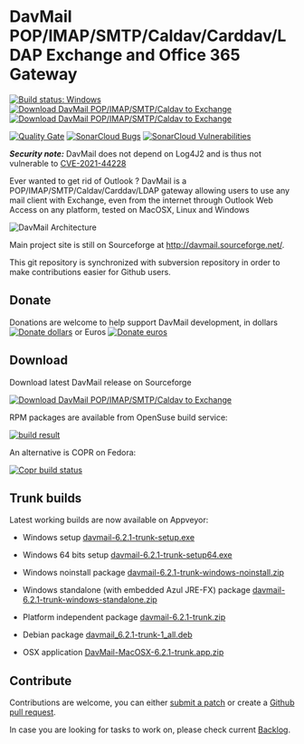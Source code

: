 # DavMail POP/IMAP/SMTP/Caldav/Carddav/LDAP Exchange and Office 365 Gateway

[![Build status: Windows](https://ci.appveyor.com/api/projects/status/d7tx645gwqvprd4g?svg=true)](https://ci.appveyor.com/project/mguessan/davmail)
[![Download DavMail POP/IMAP/SMTP/Caldav to Exchange](https://img.shields.io/sourceforge/dm/davmail.svg)](https://sourceforge.net/projects/davmail/files/latest/download)
[![Download DavMail POP/IMAP/SMTP/Caldav to Exchange](https://img.shields.io/sourceforge/dt/davmail.svg)](https://sourceforge.net/projects/davmail/files/latest/download)

[![Quality Gate](https://sonarcloud.io/api/project_badges/measure?project=mguessan_davmail&metric=alert_status)](https://sonarcloud.io/project/overview?id=mguessan_davmail)
[![SonarCloud Bugs](https://sonarcloud.io/api/project_badges/measure?project=mguessan_davmail&metric=bugs)](https://sonarcloud.io/project/overview?id=mguessan_davmail)
[![SonarCloud Vulnerabilities](https://sonarcloud.io/api/project_badges/measure?project=mguessan_davmail&metric=vulnerabilities)](https://sonarcloud.io/project/overview?id=mguessan_davmail)

**_Security note:_** DavMail does not depend on Log4J2 and is thus not vulnerable to [CVE-2021-44228](https://github.com/advisories/GHSA-jfh8-c2jp-5v3q)

Ever wanted to get rid of Outlook ? DavMail is a POP/IMAP/SMTP/Caldav/Carddav/LDAP gateway allowing users to use any mail client with Exchange, even from the internet through Outlook Web Access on any platform, tested on MacOSX, Linux and Windows

![DavMail Architecture](src/site/resources/images/davmailArchitecture.png)

Main project site is still on Sourceforge at http://davmail.sourceforge.net/.

This git repository is synchronized with subversion repository in order to make contributions easier for Github users.

## Donate

Donations are welcome to help support DavMail development, in dollars 
[![Donate dollars](https://img.shields.io/badge/paypal-donate-green.svg)](https://www.paypal.com/cgi-bin/webscr?item_name=Donation+to+DavMail+POP%2FIMAP%2FSMTP%2FCaldav+to+Exchange&amp;cmd=_donations&amp;business=mguessan%40free.fr&amp;lc=US)
or Euros
[![Donate euros](https://img.shields.io/badge/paypal-donate-green.svg)](https://www.paypal.com/cgi-bin/webscr?item_name=Donation+to+DavMail+POP%2FIMAP%2FSMTP%2FCaldav+to+Exchange&amp;cmd=_donations&amp;business=mguessan%40free.fr&amp;lc=US&amp;currency_code=EUR)

## Download
Download latest DavMail release on Sourceforge

[![Download DavMail POP/IMAP/SMTP/Caldav to Exchange](https://a.fsdn.com/con/app/sf-download-button)](https://sourceforge.net/projects/davmail/files/davmail/6.2.1/)

RPM packages are available from OpenSuse build service:

[![build result](https://build.opensuse.org/projects/home:mguessan:davmail/packages/davmail/badge.svg?type=default)](https://build.opensuse.org/package/show/home:mguessan:davmail/davmail)

An alternative is COPR on Fedora:

[![Copr build status](https://copr.fedorainfracloud.org/coprs/mguessan/davmail/package/davmail/status_image/last_build.png)](https://copr.fedorainfracloud.org/coprs/mguessan/davmail)

## Trunk builds
Latest working builds are now available on Appveyor:

* Windows setup [davmail-6.2.1-trunk-setup.exe](https://ci.appveyor.com/api/projects/mguessan/davmail/artifacts/dist%2Fdavmail-6.2.1-trunk-setup.exe?job=Environment%3A%20JAVA_HOME%3DC%3A%5CProgram%20Files%5CJava%5Cjdk1.8.0)
* Windows 64 bits setup [davmail-6.2.1-trunk-setup64.exe](https://ci.appveyor.com/api/projects/mguessan/davmail/artifacts/dist%2Fdavmail-6.2.1-trunk-setup64.exe?job=Environment%3A%20JAVA_HOME%3DC%3A%5CProgram%20Files%5CJava%5Cjdk1.8.0)
* Windows noinstall package [davmail-6.2.1-trunk-windows-noinstall.zip](https://ci.appveyor.com/api/projects/mguessan/davmail/artifacts/dist%2Fdavmail-6.2.1-trunk-windows-noinstall.zip?job=Environment%3A%20JAVA_HOME%3DC%3A%5CProgram%20Files%5CJava%5Cjdk1.8.0)
* Windows standalone (with embedded Azul JRE-FX) package [davmail-6.2.1-trunk-windows-standalone.zip](https://ci.appveyor.com/api/projects/mguessan/davmail/artifacts/dist%2Fdavmail-6.2.1-trunk-windows-standalone.zip?job=Environment%3A%20JAVA_HOME%3DC%3A%5CProgram%20Files%5CJava%5Cjdk1.8.0)

* Platform independent package [davmail-6.2.1-trunk.zip](https://ci.appveyor.com/api/projects/mguessan/davmail/artifacts/dist%2Fdavmail-6.2.1-trunk.zip?job=Environment%3A%20JAVA_HOME%3DC%3A%5CProgram%20Files%5CJava%5Cjdk1.8.0)

* Debian package [davmail_6.2.1-trunk-1_all.deb](https://ci.appveyor.com/api/projects/mguessan/davmail/artifacts/dist%2Fdavmail_6.2.1-trunk-1_all.deb?job=Environment%3A%20JAVA_HOME%3DC%3A%5CProgram%20Files%5CJava%5Cjdk1.8.0)

* OSX application [DavMail-MacOSX-6.2.1-trunk.app.zip](https://ci.appveyor.com/api/projects/mguessan/davmail/artifacts/dist%2FDavMail-MacOSX-6.2.1-trunk.app.zip?job=Environment%3A%20JAVA_HOME%3DC%3A%5CProgram%20Files%5CJava%5Cjdk1.8.0)

## Contribute
Contributions are welcome, you can either [submit a patch](https://sourceforge.net/p/davmail/patches/) or create a [Github pull request](https://github.com/mguessan/davmail/pulls).

In case you are looking for tasks to work on, please check current
[Backlog](https://sourceforge.net/p/davmail/feature-requests/milestone/Backlog/).


